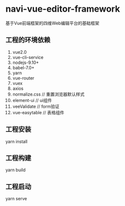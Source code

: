 # navi-vue-editor-framework
基于Vue前端框架的四维Web编辑平台的基础框架

## 工程的环境依赖
1. vue2.0
2. vue-cli-service
3. nodejs-9.10+
4. babel-7.0+
5. yarn
6. vue-router
7. vuex
8. axios
9. normalize.css // 重置浏览器默认样式
10. element-ui // ui组件
11. veeValidate  // form验证
12. vue-easytable // 表格组件

## 工程安装
yarn install

## 工程构建
yarn build

## 工程启动
yarn serve
